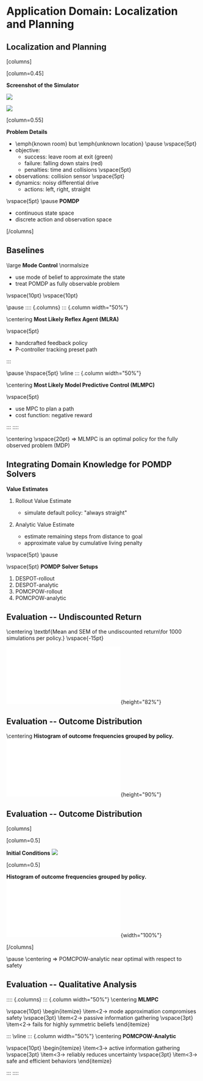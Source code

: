 # Application Domain: Localization and Planning

## Localization and Planning

[columns]

[column=0.45]

**Screenshot of the Simulator**

![](./media/localization-and-planning/examples/mlmpc/mlmpc_stuck_frames/out00000.jpg)

![](./media/localization-and-planning/examples/mlmpc/mlmpc_stuck_frames/out00010.jpg)

[column=0.55]

**Problem Details**

- \emph{known room} but \emph{unknown location}
\pause
\vspace{5pt}
- objective:
    - success: leave room at exit (green)
    - failure: falling down stairs (red)
    - penalties: time and collisions
\vspace{5pt}
- observations: collision sensor
\vspace{5pt}
- dynamics: noisy differential drive
    - actions: left, right, straight

\vspace{5pt}
\pause
**POMDP**

- continuous state space
- discrete action and observation space

[/columns]


## Baselines

\large
**Mode Control**
\normalsize

- use mode of belief to approximate the state
- treat POMDP as fully observable problem

\vspace{10pt}
\vspace{10pt}

\pause
:::: {.columns}
::: {.column width="50%"}

\centering
**Most Likely Reflex Agent (MLRA)**

\vspace{5pt}
- handcrafted feedback policy
- P-controller tracking preset path


:::

\pause
\hspace{5pt}
\vline
::: {.column width="50%"}

\centering
**Most Likely Model Predictive Control (MLMPC)**

\vspace{5pt}
- use MPC to plan a path
- cost function: negative reward

:::
::::

\centering
\vspace{20pt}
$\Rightarrow$ MLMPC is an optimal policy for the fully observed problem (MDP)

## Integrating Domain Knowledge for POMDP Solvers

**Value Estimates**

1. Rollout Value Estimate
    - simulate default policy: "always straight"

2. Analytic Value Estimate
    - estimate remaining steps from distance to goal
    - approximate value by cumulative living penalty


\vspace{5pt}
\pause

\vspace{5pt} **POMDP Solver Setups**


1. DESPOT-rollout
2. DESPOT-analytic
3. POMCPOW-rollout
4. POMCPOW-analytic

## Evaluation -- Undiscounted Return

\centering
\textbf{Mean and SEM of the undiscounted return\\for 1000 simulations per policy.}
\vspace{-15pt}

![](media/localization-and-planning/plots/lp_value_sem_eval_plot-undiscounted_reward.pdf){height="82%"}

## Evaluation -- Outcome Distribution

\centering
**Histogram of outcome frequencies grouped by policy.**
![](media/localization-and-planning/plots/lp_outcome_eval_plot.pdf){height="90%"}

## Evaluation -- Outcome Distribution

[columns]

[column=0.5]

**Initial Conditions**
![](./media/localization-and-planning/examples/mlmpc/mlmpc_stuck_frames/out00000.jpg)


[column=0.5]

**Histogram of outcome frequencies grouped by policy.**
![](media/localization-and-planning/plots/lp_outcome_eval_plot.pdf){width="100%"}

[/columns]

\pause
\centering
$\Rightarrow$ POMCPOW-analytic near optimal with respect to safety

## Evaluation -- Qualitative Analysis


:::: {.columns}
::: {.column width="50%"}
\centering
**MLMPC**

\vspace{10pt}
\begin{itemize}
    \item<2-> mode approximation compromises safety
    \vspace{3pt}
    \item<2-> passive information gathering
    \vspace{3pt}
    \item<2-> fails for highly symmetric beliefs
\end{itemize}

:::
\vline
::: {.column width="50%"}
\centering
**POMCPOW-Analytic**

\vspace{10pt}
\begin{itemize}
    \item<3-> active information gathering
    \vspace{3pt}
    \item<3-> reliably reduces uncertainty
    \vspace{3pt}
    \item<3-> safe and efficient behaviors
\end{itemize}


:::
::::
